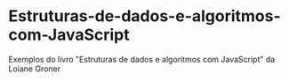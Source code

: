 # Estruturas-de-dados-e-algoritmos-com-JavaScript
Exemplos do livro "Estruturas de dados e algoritmos com JavaScript" da Loiane Groner
